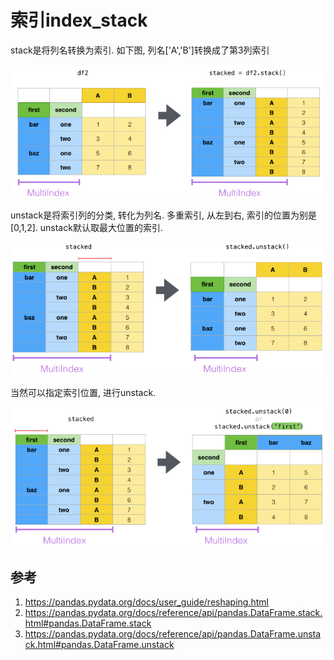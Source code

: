 # 索引index_stack


stack是将列名转换为索引. 如下图, 列名['A','B']转换成了第3列索引

![alt text](索引index_stack/1.png)


unstack是将索引列的分类, 转化为列名. 多重索引, 从左到右, 索引的位置为别是[0,1,2]. unstack默认取最大位置的索引.

![alt text](索引index_stack/2.png)

当然可以指定索引位置, 进行unstack.

![alt text](索引index_stack/3.png)














## 参考
1. https://pandas.pydata.org/docs/user_guide/reshaping.html
1. https://pandas.pydata.org/docs/reference/api/pandas.DataFrame.stack.html#pandas.DataFrame.stack
2. https://pandas.pydata.org/docs/reference/api/pandas.DataFrame.unstack.html#pandas.DataFrame.unstack







